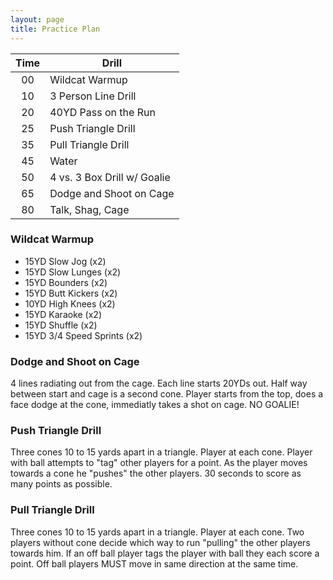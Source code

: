```yaml
---
layout: page
title: Practice Plan
---
```


| Time | Drill |
| :---: | --- |
| 00 | Wildcat Warmup |
| 10 | 3 Person Line Drill |
| 20 | 40YD Pass on the Run |
| 25 | Push Triangle Drill |
| 35 | Pull Triangle Drill |
| 45 | Water |
| 50 | 4 vs. 3 Box Drill w/ Goalie |
| 65 | Dodge and Shoot on Cage
| 80 | Talk, Shag, Cage |

### Wildcat Warmup

* 15YD Slow Jog (x2)
* 15YD Slow Lunges (x2)
* 15YD Bounders (x2)
* 15YD Butt Kickers (x2)
* 10YD High Knees (x2)
* 15YD Karaoke (x2)
* 15YD Shuffle (x2)
* 15YD 3/4 Speed Sprints (x2)

### Dodge and Shoot on Cage

4 lines radiating out from the cage.  Each line starts 20YDs out. Half way between start and cage is a second cone.  Player starts from the top, does a face dodge at the cone, immediatly takes a shot on cage. NO GOALIE!

### Push Triangle Drill

Three cones 10 to 15 yards apart in a triangle. Player at each cone. Player with ball attempts to "tag" other players for a point.  As the player moves towards a cone he "pushes" the other players.  30 seconds to score as many points as possible.

### Pull Triangle Drill

Three cones 10 to 15 yards apart in a triangle. Player at each cone. Two players without cone decide which way to run "pulling" the other players towards him.  If an off ball player tags the player with ball they each score a point. Off ball players MUST move in same direction at the same time.